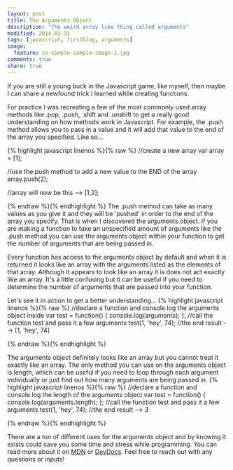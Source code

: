 ```yaml
---
layout: post
title: The Arguments Object
description: "The weird array like thing called arguments"
modified: 2014-03-31
tags: [javascript, firstblog, arguments]
image:
  feature: so-simple-sample-image-1.jpg
comments: true
share: true
---
```


If you are still a young buck in the Javascript game, like myself, then maybe I can share a newfound
trick I learned while creating functions.

For practice I was recreating a few of the most commonly used array methods like .pop, .push, .shift and .unshift to get a really good understanding on how methods work in Javascript. For example, the .push method allows you to pass in a value and it will add that value to the end of the array you specified. Like so...

{% highlight javascript linenos %}{% raw %}
//create a new array
var array = [1];

//use the push method to add a new value to the END of the array
array.push(2);

//array will now be this
--> [1,2];

{% endraw %}{% endhighlight %}
The .push method can take as many values as you give it and they will be 'pushed' in order to the end of the array you specify. That is when I discovered the arguments object. If you are making a function to take an unspecified amount of arguments like the .push method you can use the arguments object within your function to get the number of arguments that are being passed in.

Every function has access to the arguments object by default and when it is returned it looks like an array with the arguments listed as the elements of that array. Although it appears to look like an array it is does not act exactly like an array. It's a little confusing but it can be useful if you need to determine the number of arguments that are passed into your function.

Let's see it in action to get a better understanding...
{% highlight javascript linenos %}{% raw %}
//declare a function and console.log the arguments object inside
var test = function() {
  console.log(arguments);
};
//call the function test and pass it a few arguments
test(1, 'hey', 74);
//the end result
--> [1, 'hey', 74]

{% endraw %}{% endhighlight %}

The arguments object definitely looks like an array but you cannot treat it exactly like an array. The only method you can use on the arguments object is length, which can be useful if you need to loop through each argument individually or just find out how many arguments are being passed in.
{% highlight javascript linenos %}{% raw %}
//declare a function and console.log the length of the arguments object
var test = function() {
  console.log(arguments.length);
};
//call the function test and pass it a few arguments
test(1, 'hey', 74);
//the end result
--> 3

{% endraw %}{% endhighlight %}

There are a ton of different uses for the arguments object and by knowing it exists could save you some time and stress while programming. You can read more about it on [MDN](https://developer.mozilla.org/en-US/docs/Web/JavaScript/Reference/Functions_and_function_scope/arguments) or [DevDocs](http://devdocs.io/javascript/functions_and_function_scope/arguments). Feel free to reach out with any questions or inputs!

